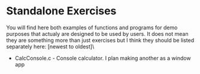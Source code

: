 # Standalone Exercises
You will find here both examples of functions and programs for demo purposes that actualy are designed to be used by users.
It does not mean they are something more than just exercises but I think they should be listed separately here:
\[newest to oldest]\
- CalcConsole.c - Console calculator. I plan making another as a window app
